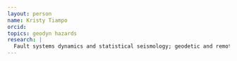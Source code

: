 ```yaml
---
layout: person
name: Kristy Tiampo
orcid: 
topics: geodyn hazards
research: |
  Fault systems dynamics and statistical seismology; geodetic and remote sensing techniques; GPS data analysis; InSAR data analysis; numerical and computation modeling; nonlinear inversions and data assimilation
---
```

